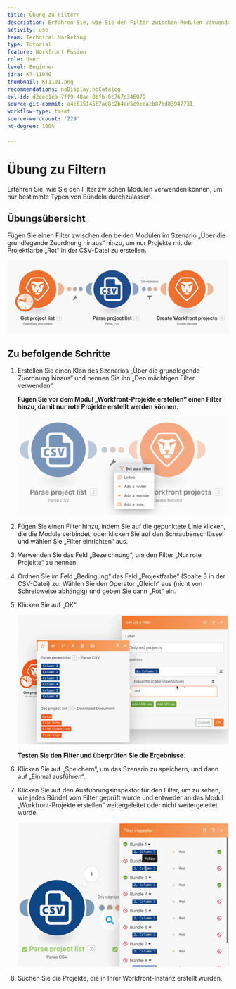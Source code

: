 ```yaml
---
title: Übung zu Filtern
description: Erfahren Sie, wie Sie den Filter zwischen Modulen verwenden können, um nur bestimmte Typen von Bündeln durchzulassen.
activity: use
team: Technical Marketing
type: Tutorial
feature: Workfront Fusion
role: User
level: Beginner
jira: KT-11040
thumbnail: KT1101.png
recommendations: noDisplay,noCatalog
exl-id: d2cec1ea-7ff9-48ae-8bfb-0c767d346079
source-git-commit: a4e61514567ac8c2b4ad5c9ecacb87bd83947731
workflow-type: tm+mt
source-wordcount: '229'
ht-degree: 100%

---
```


# Übung zu Filtern

Erfahren Sie, wie Sie den Filter zwischen Modulen verwenden können, um nur bestimmte Typen von Bündeln durchzulassen.

## Übungsübersicht

Fügen Sie einen Filter zwischen den beiden Modulen im Szenario „Über die grundlegende Zuordnung hinaus“ hinzu, um nur Projekte mit der Projektfarbe „Rot“ in der CSV-Datei zu erstellen.

![Filter – Bild 1](../12-exercises/assets/filters-walkthrough-1.png)

## Zu befolgende Schritte

1. Erstellen Sie einen Klon des Szenarios „Über die grundlegende Zuordnung hinaus“ und nennen Sie ihn „Den mächtigen Filter verwenden“.

   **Fügen Sie vor dem Modul „Workfront-Projekte erstellen“ einen Filter hinzu, damit nur rote Projekte erstellt werden können.**

   ![Filter – Bild 2](../12-exercises/assets/filters-walkthrough-2.png)

1. Fügen Sie einen Filter hinzu, indem Sie auf die gepunktete Linie klicken, die die Module verbindet, oder klicken Sie auf den Schraubenschlüssel und wählen Sie „Filter einrichten“ aus.
1. Verwenden Sie das Feld „Bezeichnung“, um den Filter „Nur rote Projekte“ zu nennen.
1. Ordnen Sie im Feld „Bedingung“ das Feld „Projektfarbe“ (Spalte 3 in der CSV-Datei) zu. Wählen Sie den Operator „Gleich“ aus (nicht von Schreibweise abhängig) und geben Sie dann „Rot“ ein.
1. Klicken Sie auf „OK“.

   ![Filter – Bild 3](../12-exercises/assets/filters-walkthrough-3.png)

   **Testen Sie den Filter und überprüfen Sie die Ergebnisse.**

1. Klicken Sie auf „Speichern“, um das Szenario zu speichern, und dann auf „Einmal ausführen“.
1. Klicken Sie auf den Ausführungsinspektor für den Filter, um zu sehen, wie jedes Bündel vom Filter geprüft wurde und entweder an das Modul „Workfront-Projekte erstellen“ weitergeleitet oder nicht weitergeleitet wurde.

   ![Filter – Bild 4](../12-exercises/assets/filters-walkthrough-4.png)

1. Suchen Sie die Projekte, die in Ihrer Workfront-Instanz erstellt wurden.
